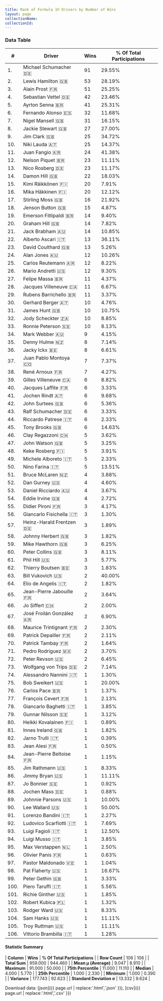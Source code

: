 ```yaml
---
title: Rank of Formula 1® Drivers by Number of Wins
layout: page
collectionName: 
collectionId: 
---
```




<canvas id="chart" width="400" height="180"></canvas>
<script>
var data = {
    "datasets": [
        {
            "backgroundColor": [
                "#9C8E8D",
                "#9C8E8D",
                "#9C8E8D",
                "#9C8E8D",
                "#9C8E8D",
                "#9C8E8D",
                "#9C8E8D",
                "#9C8E8D",
                "#9C8E8D",
                "#9C8E8D",
                "#9C8E8D",
                "#9C8E8D",
                "#9C8E8D",
                "#9C8E8D",
                "#9C8E8D",
                "#9C8E8D",
                "#9C8E8D",
                "#9C8E8D",
                "#9C8E8D",
                "#9C8E8D",
                "#9C8E8D",
                "#9C8E8D",
                "#9C8E8D",
                "#9C8E8D",
                "#9C8E8D",
                "#9C8E8D",
                "#9C8E8D",
                "#9C8E8D",
                "#9C8E8D",
                "#9C8E8D",
                "#9C8E8D",
                "#9C8E8D",
                "#9C8E8D",
                "#9C8E8D",
                "#9C8E8D",
                "#9C8E8D",
                "#9C8E8D",
                "#9C8E8D",
                "#9C8E8D",
                "#9C8E8D",
                "#9C8E8D",
                "#9C8E8D",
                "#9C8E8D",
                "#9C8E8D",
                "#9C8E8D",
                "#9C8E8D",
                "#9C8E8D",
                "#9C8E8D",
                "#9C8E8D",
                "#9C8E8D",
                "#9C8E8D",
                "#9C8E8D",
                "#9C8E8D",
                "#9C8E8D",
                "#9C8E8D",
                "#9C8E8D",
                "#9C8E8D",
                "#9C8E8D",
                "#9C8E8D",
                "#9C8E8D",
                "#9C8E8D",
                "#9C8E8D",
                "#9C8E8D",
                "#9C8E8D",
                "#9C8E8D",
                "#9C8E8D",
                "#9C8E8D",
                "#9C8E8D",
                "#9C8E8D",
                "#9C8E8D",
                "#9C8E8D",
                "#9C8E8D",
                "#9C8E8D",
                "#9C8E8D",
                "#9C8E8D",
                "#9C8E8D",
                "#9C8E8D",
                "#9C8E8D",
                "#9C8E8D",
                "#9C8E8D",
                "#9C8E8D",
                "#9C8E8D",
                "#9C8E8D",
                "#9C8E8D",
                "#9C8E8D",
                "#9C8E8D",
                "#9C8E8D",
                "#9C8E8D",
                "#9C8E8D",
                "#9C8E8D",
                "#9C8E8D",
                "#9C8E8D",
                "#9C8E8D",
                "#9C8E8D",
                "#9C8E8D",
                "#9C8E8D",
                "#9C8E8D",
                "#9C8E8D",
                "#9C8E8D",
                "#9C8E8D",
                "#9C8E8D",
                "#9C8E8D",
                "#9C8E8D",
                "#9C8E8D",
                "#9C8E8D",
                "#9C8E8D"
            ],
            "borderColor": [
                "#1D181E",
                "#1D181E",
                "#1D181E",
                "#1D181E",
                "#1D181E",
                "#1D181E",
                "#1D181E",
                "#1D181E",
                "#1D181E",
                "#1D181E",
                "#1D181E",
                "#1D181E",
                "#1D181E",
                "#1D181E",
                "#1D181E",
                "#1D181E",
                "#1D181E",
                "#1D181E",
                "#1D181E",
                "#1D181E",
                "#1D181E",
                "#1D181E",
                "#1D181E",
                "#1D181E",
                "#1D181E",
                "#1D181E",
                "#1D181E",
                "#1D181E",
                "#1D181E",
                "#1D181E",
                "#1D181E",
                "#1D181E",
                "#1D181E",
                "#1D181E",
                "#1D181E",
                "#1D181E",
                "#1D181E",
                "#1D181E",
                "#1D181E",
                "#1D181E",
                "#1D181E",
                "#1D181E",
                "#1D181E",
                "#1D181E",
                "#1D181E",
                "#1D181E",
                "#1D181E",
                "#1D181E",
                "#1D181E",
                "#1D181E",
                "#1D181E",
                "#1D181E",
                "#1D181E",
                "#1D181E",
                "#1D181E",
                "#1D181E",
                "#1D181E",
                "#1D181E",
                "#1D181E",
                "#1D181E",
                "#1D181E",
                "#1D181E",
                "#1D181E",
                "#1D181E",
                "#1D181E",
                "#1D181E",
                "#1D181E",
                "#1D181E",
                "#1D181E",
                "#1D181E",
                "#1D181E",
                "#1D181E",
                "#1D181E",
                "#1D181E",
                "#1D181E",
                "#1D181E",
                "#1D181E",
                "#1D181E",
                "#1D181E",
                "#1D181E",
                "#1D181E",
                "#1D181E",
                "#1D181E",
                "#1D181E",
                "#1D181E",
                "#1D181E",
                "#1D181E",
                "#1D181E",
                "#1D181E",
                "#1D181E",
                "#1D181E",
                "#1D181E",
                "#1D181E",
                "#1D181E",
                "#1D181E",
                "#1D181E",
                "#1D181E",
                "#1D181E",
                "#1D181E",
                "#1D181E",
                "#1D181E",
                "#1D181E",
                "#1D181E",
                "#1D181E",
                "#1D181E",
                "#1D181E"
            ],
            "borderWidth": 1,
            "data": [
                91.0,
                53.0,
                51.0,
                42.0,
                41.0,
                32.0,
                31.0,
                27.0,
                25.0,
                25.0,
                24.0,
                23.0,
                23.0,
                22.0,
                20.0,
                20.0,
                16.0,
                15.0,
                14.0,
                14.0,
                14.0,
                13.0,
                13.0,
                12.0,
                12.0,
                12.0,
                11.0,
                11.0,
                11.0,
                10.0,
                10.0,
                10.0,
                10.0,
                9.0,
                8.0,
                8.0,
                7.0,
                7.0,
                6.0,
                6.0,
                6.0,
                6.0,
                6.0,
                6.0,
                6.0,
                5.0,
                5.0,
                5.0,
                5.0,
                5.0,
                4.0,
                4.0,
                4.0,
                4.0,
                3.0,
                3.0,
                3.0,
                3.0,
                3.0,
                3.0,
                3.0,
                3.0,
                2.0,
                2.0,
                2.0,
                2.0,
                2.0,
                2.0,
                2.0,
                2.0,
                2.0,
                2.0,
                2.0,
                1.0,
                1.0,
                1.0,
                1.0,
                1.0,
                1.0,
                1.0,
                1.0,
                1.0,
                1.0,
                1.0,
                1.0,
                1.0,
                1.0,
                1.0,
                1.0,
                1.0,
                1.0,
                1.0,
                1.0,
                1.0,
                1.0,
                1.0,
                1.0,
                1.0,
                1.0,
                1.0,
                1.0,
                1.0,
                1.0,
                1.0,
                1.0,
                1.0
            ],
            "label": "Wins"
        }
    ],
    "labels": [
        "Michael Schumacher",
        "Lewis Hamilton",
        "Alain Prost",
        "Sebastian Vettel",
        "Ayrton Senna",
        "Fernando Alonso",
        "Nigel Mansell",
        "Jackie Stewart",
        "Jim Clark",
        "Niki Lauda",
        "Juan Fangio",
        "Nelson Piquet",
        "Nico Rosberg",
        "Damon Hill",
        "Kimi Räikkönen",
        "Mika Häkkinen",
        "Stirling Moss",
        "Jenson Button",
        "Emerson Fittipaldi",
        "Graham Hill",
        "Jack Brabham",
        "Alberto Ascari",
        "David Coulthard",
        "Alan Jones",
        "Carlos Reutemann",
        "Mario Andretti",
        "Felipe Massa",
        "Jacques Villeneuve",
        "Rubens Barrichello",
        "Gerhard Berger",
        "James Hunt",
        "Jody Scheckter",
        "Ronnie Peterson",
        "Mark Webber",
        "Denny Hulme",
        "Jacky Ickx",
        "Juan Pablo Montoya",
        "René Arnoux",
        "Gilles Villeneuve",
        "Jacques Laffite",
        "Jochen Rindt",
        "John Surtees",
        "Ralf Schumacher",
        "Riccardo Patrese",
        "Tony Brooks",
        "Clay Regazzoni",
        "John Watson",
        "Keke Rosberg",
        "Michele Alboreto",
        "Nino Farina",
        "Bruce McLaren",
        "Dan Gurney",
        "Daniel Ricciardo",
        "Eddie Irvine",
        "Didier Pironi",
        "Giancarlo Fisichella",
        "Heinz-Harald Frentzen",
        "Johnny Herbert",
        "Mike Hawthorn",
        "Peter Collins",
        "Phil Hill",
        "Thierry Boutsen",
        "Bill Vukovich",
        "Elio de Angelis",
        "Jean-Pierre Jabouille",
        "Jo Siffert",
        "José Froilán González",
        "Maurice Trintignant",
        "Patrick Depailler",
        "Patrick Tambay",
        "Pedro Rodríguez",
        "Peter Revson",
        "Wolfgang von Trips",
        "Alessandro Nannini",
        "Bob Sweikert",
        "Carlos Pace",
        "François Cevert",
        "Giancarlo Baghetti",
        "Gunnar Nilsson",
        "Heikki Kovalainen",
        "Innes Ireland",
        "Jarno Trulli",
        "Jean Alesi",
        "Jean-Pierre Beltoise",
        "Jim Rathmann",
        "Jimmy Bryan",
        "Jo Bonnier",
        "Jochen Mass",
        "Johnnie Parsons",
        "Lee Wallard",
        "Lorenzo Bandini",
        "Ludovico Scarfiotti",
        "Luigi Fagioli",
        "Luigi Musso",
        "Max Verstappen",
        "Olivier Panis",
        "Pastor Maldonado",
        "Pat Flaherty",
        "Peter Gethin",
        "Piero Taruffi",
        "Richie Ginther",
        "Robert Kubica",
        "Rodger Ward",
        "Sam Hanks",
        "Troy Ruttman",
        "Vittorio Brambilla"
    ]
};
var options = {
  legend: {
    display: false
  },
  scales: {
    xAxes: [{
      ticks: {
        beginAtZero: true,
        maxRotation: 180,
        display: window.innerWidth > 800
      }
    }],
    yAxes: [{
      ticks: {
        beginAtZero: true
      }
    }]
  },
  onResize: function(chart, size) {
    chart.options.scales.xAxes[0].ticks.display = size.width > 800;
  }
};
var chart = new Chart("chart", {
    data: data,
    type: 'bar',
    options: options
});
</script>



### Data Table

| # | Driver | Wins | % Of Total Participations |
|--|--|--|--|
| 1. | Michael Schumacher 🇩🇪 | 91 | 29.55% |
| 2. | Lewis Hamilton 🇬🇧 | 53 | 28.19% |
| 3. | Alain Prost 🇫🇷 | 51 | 25.25% |
| 4. | Sebastian Vettel 🇩🇪 | 42 | 23.46% |
| 5. | Ayrton Senna 🇧🇷 | 41 | 25.31% |
| 6. | Fernando Alonso 🇪🇸 | 32 | 11.68% |
| 7. | Nigel Mansell 🇬🇧 | 31 | 16.15% |
| 8. | Jackie Stewart 🇬🇧 | 27 | 27.00% |
| 9. | Jim Clark 🇬🇧 | 25 | 34.72% |
| 10. | Niki Lauda 🇦🇹 | 25 | 14.37% |
| 11. | Juan Fangio 🇦🇷 | 24 | 41.38% |
| 12. | Nelson Piquet 🇧🇷 | 23 | 11.11% |
| 13. | Nico Rosberg 🇩🇪 | 23 | 11.17% |
| 14. | Damon Hill 🇬🇧 | 22 | 18.03% |
| 15. | Kimi Räikkönen 🇫🇮 | 20 | 7.91% |
| 16. | Mika Häkkinen 🇫🇮 | 20 | 12.12% |
| 17. | Stirling Moss 🇬🇧 | 16 | 21.92% |
| 18. | Jenson Button 🇬🇧 | 15 | 4.87% |
| 19. | Emerson Fittipaldi 🇧🇷 | 14 | 9.40% |
| 20. | Graham Hill 🇬🇧 | 14 | 7.82% |
| 21. | Jack Brabham 🇦🇺 | 14 | 10.85% |
| 22. | Alberto Ascari 🇮🇹 | 13 | 36.11% |
| 23. | David Coulthard 🇬🇧 | 13 | 5.26% |
| 24. | Alan Jones 🇦🇺 | 12 | 10.26% |
| 25. | Carlos Reutemann 🇦🇷 | 12 | 8.22% |
| 26. | Mario Andretti 🇺🇸 | 12 | 9.30% |
| 27. | Felipe Massa 🇧🇷 | 11 | 4.37% |
| 28. | Jacques Villeneuve 🇨🇦 | 11 | 6.67% |
| 29. | Rubens Barrichello 🇧🇷 | 11 | 3.37% |
| 30. | Gerhard Berger 🇦🇹 | 10 | 4.76% |
| 31. | James Hunt 🇬🇧 | 10 | 10.75% |
| 32. | Jody Scheckter 🇿🇦 | 10 | 8.85% |
| 33. | Ronnie Peterson 🇸🇪 | 10 | 8.13% |
| 34. | Mark Webber 🇦🇺 | 9 | 4.15% |
| 35. | Denny Hulme 🇳🇿 | 8 | 7.14% |
| 36. | Jacky Ickx 🇧🇪 | 8 | 6.61% |
| 37. | Juan Pablo Montoya 🇨🇴 | 7 | 7.37% |
| 38. | René Arnoux 🇫🇷 | 7 | 4.27% |
| 39. | Gilles Villeneuve 🇨🇦 | 6 | 8.82% |
| 40. | Jacques Laffite 🇫🇷 | 6 | 3.33% |
| 41. | Jochen Rindt 🇦🇹 | 6 | 9.68% |
| 42. | John Surtees 🇬🇧 | 6 | 5.36% |
| 43. | Ralf Schumacher 🇩🇪 | 6 | 3.33% |
| 44. | Riccardo Patrese 🇮🇹 | 6 | 2.33% |
| 45. | Tony Brooks 🇬🇧 | 6 | 14.63% |
| 46. | Clay Regazzoni 🇨🇭 | 5 | 3.62% |
| 47. | John Watson 🇬🇧 | 5 | 3.25% |
| 48. | Keke Rosberg 🇫🇮 | 5 | 3.91% |
| 49. | Michele Alboreto 🇮🇹 | 5 | 2.33% |
| 50. | Nino Farina 🇮🇹 | 5 | 13.51% |
| 51. | Bruce McLaren 🇳🇿 | 4 | 3.88% |
| 52. | Dan Gurney 🇺🇸 | 4 | 4.60% |
| 53. | Daniel Ricciardo 🇦🇺 | 4 | 3.67% |
| 54. | Eddie Irvine 🇬🇧 | 4 | 2.72% |
| 55. | Didier Pironi 🇫🇷 | 3 | 4.17% |
| 56. | Giancarlo Fisichella 🇮🇹 | 3 | 1.30% |
| 57. | Heinz-Harald Frentzen 🇩🇪 | 3 | 1.89% |
| 58. | Johnny Herbert 🇬🇧 | 3 | 1.82% |
| 59. | Mike Hawthorn 🇬🇧 | 3 | 6.25% |
| 60. | Peter Collins 🇬🇧 | 3 | 8.11% |
| 61. | Phil Hill 🇺🇸 | 3 | 5.77% |
| 62. | Thierry Boutsen 🇧🇪 | 3 | 1.83% |
| 63. | Bill Vukovich 🇺🇸 | 2 | 40.00% |
| 64. | Elio de Angelis 🇮🇹 | 2 | 1.82% |
| 65. | Jean-Pierre Jabouille 🇫🇷 | 2 | 3.64% |
| 66. | Jo Siffert 🇨🇭 | 2 | 2.00% |
| 67. | José Froilán González 🇦🇷 | 2 | 6.90% |
| 68. | Maurice Trintignant 🇫🇷 | 2 | 2.30% |
| 69. | Patrick Depailler 🇫🇷 | 2 | 2.11% |
| 70. | Patrick Tambay 🇫🇷 | 2 | 1.64% |
| 71. | Pedro Rodríguez 🇲🇽 | 2 | 3.70% |
| 72. | Peter Revson 🇺🇸 | 2 | 6.45% |
| 73. | Wolfgang von Trips 🇩🇪 | 2 | 7.14% |
| 74. | Alessandro Nannini 🇮🇹 | 1 | 1.30% |
| 75. | Bob Sweikert 🇺🇸 | 1 | 20.00% |
| 76. | Carlos Pace 🇧🇷 | 1 | 1.37% |
| 77. | François Cevert 🇫🇷 | 1 | 2.13% |
| 78. | Giancarlo Baghetti 🇮🇹 | 1 | 3.85% |
| 79. | Gunnar Nilsson 🇸🇪 | 1 | 3.12% |
| 80. | Heikki Kovalainen 🇫🇮 | 1 | 0.89% |
| 81. | Innes Ireland 🇬🇧 | 1 | 1.82% |
| 82. | Jarno Trulli 🇮🇹 | 1 | 0.39% |
| 83. | Jean Alesi 🇫🇷 | 1 | 0.50% |
| 84. | Jean-Pierre Beltoise 🇫🇷 | 1 | 1.15% |
| 85. | Jim Rathmann 🇺🇸 | 1 | 8.33% |
| 86. | Jimmy Bryan 🇺🇸 | 1 | 11.11% |
| 87. | Jo Bonnier 🇸🇪 | 1 | 0.92% |
| 88. | Jochen Mass 🇩🇪 | 1 | 0.88% |
| 89. | Johnnie Parsons 🇺🇸 | 1 | 10.00% |
| 90. | Lee Wallard 🇺🇸 | 1 | 50.00% |
| 91. | Lorenzo Bandini 🇮🇹 | 1 | 2.27% |
| 92. | Ludovico Scarfiotti 🇮🇹 | 1 | 7.69% |
| 93. | Luigi Fagioli 🇮🇹 | 1 | 12.50% |
| 94. | Luigi Musso 🇮🇹 | 1 | 3.85% |
| 95. | Max Verstappen 🇳🇱 | 1 | 2.50% |
| 96. | Olivier Panis 🇫🇷 | 1 | 0.63% |
| 97. | Pastor Maldonado 🇻🇪 | 1 | 1.04% |
| 98. | Pat Flaherty 🇺🇸 | 1 | 16.67% |
| 99. | Peter Gethin 🇬🇧 | 1 | 3.33% |
| 100. | Piero Taruffi 🇮🇹 | 1 | 5.56% |
| 101. | Richie Ginther 🇺🇸 | 1 | 1.85% |
| 102. | Robert Kubica 🇵🇱 | 1 | 1.32% |
| 103. | Rodger Ward 🇺🇸 | 1 | 8.33% |
| 104. | Sam Hanks 🇺🇸 | 1 | 11.11% |
| 105. | Troy Ruttman 🇺🇸 | 1 | 11.11% |
| 106. | Vittorio Brambilla 🇮🇹 | 1 | 1.28% |

#### Statistic Summary

| **Column** | **Wins** | **% Of Total Participations** |
| **Row Count** | 106 | 106 |
| **Total Sum** | 959.000 | 944.460 |
| **Mean μ (Average)** | 9.047 | 8.910 |
| **Maximum** | 91.000 | 50.000 |
| **75th Percentile** | 11.000 | 11.110 |
| **Median** | 4.000 | 5.770 |
| **25th Percentile** | 1.000 | 2.330 |
| **Minimum** | 1.000 | 0.390 |
| **Variance** | 177.743 | 92.623 |
| **Standard Deviation σ** | 13.332 | 9.624 |

Download data: [json]({{ page.url | replace:'.html','.json' }}), [csv]({{ page.url | replace:'.html','.csv' }})

